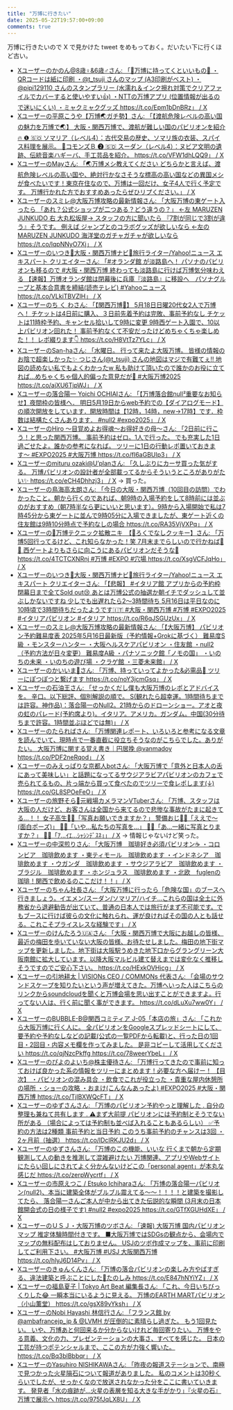 ```yaml
---
title: "万博に行きたい"
date: 2025-05-22T19:57:00+09:00
comments: true
---
```


万博に行きたいので X で見かけた tweet をめもっておく。だいたい下に行くほど古い。

- [Xユーザーのかのん@8歳♀&6歳♂さん: 「🔵万博に持ってくといいもの🔴 ・QRコードは紙に印刷 ・@t_tsuji さんのマップ (A3印刷がベスト) ・@pipi129110 さんのスタンプラリー (水濡れ＆インク擦れ対策でクリアファイルでカバーすると使いやすい👍) ・NTTの万博アプリ (位置情報が出るので迷いにくい) ・ミャクミャクグッズ https://t.co/Epm1bDnBRz」 / X](https://x.com/kanon_ikuji/status/1925171711470960832)
- [Xユーザーの平原こうや【万博🌏ガチ勢】さん: 「【渡航危険レベルの高い国の魅力を万博で🌏】 大阪・関西万博で、渡航が難しい国のパビリオンを紹介🔥 ❶ 🇸🇴 ソマリア（レベル4）：古代交易の歴史、ソマリ族の衣装、スパイス料理を展示。 📍コモンズＢ ❷ 🇸🇩 スーダン（レベル4）：ヌビア文明の遺跡、伝統音楽ハギーバ、手工芸品を紹介。 https://t.co/VFW1dhLQQ9」 / X](https://x.com/HIRAHARAKOUYA/status/1919146265654579442)
- [XユーザーのMayさん: 「🌏万博メシ教えてください どちらかと言えば、渡航危険レベルの高い国や、絶対行かなさそうな標高の高い国などの異国メシが食べたいです！東京在住なので、万博は一回だけ、女子4人で行く予定です。 万博行かれた方でおすすめあったらぜひリプください。」 / X](https://x.com/cgt_may/status/1925201562433102317)
- [Xユーザーのスミレ@大阪万博攻略の最新情報さん: 「大阪万博の東ゲート入ったら 「あれ？公式ショップが二つある？どう違うの？」 ←左 MARUZEN JUNKUDO 右 大丸松坂屋→ スタッフの方に聞いたら 『7割が同じで3割が違う』そうです。 例えば ジャンプとのコラボグッズが欲しいなら ←左のMARUZEN JUNKUDO 海洋堂のガチャガチャが欲しいなら https://t.co/lqpNNyO7Xj」 / X](https://x.com/sumire_setuyaku/status/1925024247560470712)
- [Xユーザーのいつき🌈大阪・関西万博ナビ📣旅行ライター/Yahoo!ニュース エキスパート クリエイターさん: 「#オランダ館 が淡路島へ！ パソナのパビリオンも移るので #大阪・関西万博 終わっても淡路島に行けば万博気分味わえる 【速報】万博オランダ館は閉幕後に兵庫『淡路島』に移設へ　パソナグループと基本合意書を締結(読売テレビ) #Yahooニュース https://t.co/VLkiTBVZlH」 / X](https://x.com/n_itsuki/status/1924734735320031272)
- [Xユーザーのち く わさん: 「【関西万博📝】 5月18日日曜20代女2人で万博へ！ チケットは4日前に購入、３日前先着予約は完敗、事前予約なし チケットは11時枠予約、キャンセル拾いして9時に変更 9時西ゲート入園で、10以上パビリオン回れた！ 事前予約なくて不安だったけどめちゃくちゃ楽しめた！！ レポ綴ります👇 https://t.co/H8VtTz7YLc」 / X](https://x.com/chp_919/status/1924461215025381496)
- [XユーザーのSan-haさん: 「水曜日。 行って来たよ大阪万博。 皆様の情報のお陰で超楽しかった✨ つじさん(@t_tsuji) さんの地図はマジで有難てぇ!! 地図の読めない私でもよくわかったw 私も助けて頂いたので誰かのお役に立てれば…めちゃくちゃ個人的偏った意見だが🤣 #大阪万博2025 https://t.co/ajXU6TjpWJ」 / X](https://x.com/Sangha36147580/status/1924154998692495525)
- [Xユーザーの落合陽一 Yoichi OCHIAIさん: 「【万博落合館null²重要なお知らせ】夜間枠の皆様へ． 明日5月19日からweb予約での【ダイアログモード】の順次開放をしています．開放時間は【12時，14時，new→17時】です．枠数は結構たくさんあります． #null2 #expo2025」 / X](https://x.com/ochyai/status/1924034222723133713)
- [XユーザーのHiro 〜目覚めよお得魂〜お得好きの母〜さん: 「2日前に行こう！と思った関西万博。 事前予約はゼロ。1人で行った。 でも充実した1日過ごせたよ。誰かの参考になれば。 ツリーに1日の行動レポ置いておきます〜 #EXPO2025 #大阪万博 https://t.co/fI6aGBUIp3」 / X](https://x.com/STARS_STRIPES_5/status/1923997751823696271)
- [Xユーザーのmituru ozaki@U’planさん: 「久しぶりにカーサ買った気がする。 万博パビリオンの設計者が全部載ってるからそういうところがありがたい✨ https://t.co/eCH4Dhhzj3」 / X](https://x.com/mituru0622/status/1923976237191659848) → 買った。
- [Xユーザーの鳥海高太朗さん: 「今日の大阪・関西万博（10回目の訪問）でわかったこと。朝から行くのであれば、朝9時の入場予約をして8時前には並ぶのがおすすめ（朝7時半なら更にいいと思います）。9時から入場開始で私は7時45分から東ゲートに並んで9時05分に入場できましたが、東ゲート近くの住友館は9時10分時点で予約なしの場合 https://t.co/RA35VjVXPq」 / X](https://x.com/toriumikotaro/status/1923948158222266640)
- [Xユーザーの🏁万博テクニック拡散ニキ　【🍪ろくでなしクッキー】さん: 「万博5回行ってるけど、これ知らなかった！笑 7月末までらしいので行かねば🤔🤔 西ゲートよりもさらに向こうにあるパビリオンだそうな👀 https://t.co/4TCTCXNRnj #万博 #EXPO #穴場 https://t.co/XsgVCFJqHo」 / X](https://x.com/nayamerukabu/status/1923887033015205968)
- [Xユーザーのいつき🌈大阪・関西万博ナビ📣旅行ライター/Yahoo!ニュース エキスパート クリエイターさん: 「【悲報】 #イタリア館 アプリからの予約枠 閉幕日まで全てSold out😢 あとは万博公式の抽選か朝イチでダッシュして並ぶしかないですね 少しでも出遅れたら2〜3時間待ち 5月16日は平日なのに10時頃で3時間待ちだったようです🇮🇹 #大阪・関西万博 #万博 #EXPO2025 #イタリアパビリオン #イタリア https://t.co/R6qJSGUzUx」 / X](https://x.com/n_itsuki/status/1923316741469270034)
- [Xユーザーのスミレ@大阪万博攻略の最新情報さん: 「【大阪万博】 パビリオン予約難易度表 2025年5月16日最新版（予約情報+Grokに基づく） 難易度S級 ・モンスターハンター ・大阪ヘルスケアパビリオン ・住友館 ・null2（予約方法が日々変更） 難易度A級 ・パナソニック館「ノモの国」 ・いのちの未来 ・いのちの遊び場 ・クラゲ館 ・三菱未来館」 / X](https://x.com/sumire_setuyaku/status/1923141968127025361)
- [Xユーザーのかいいま🤗さん: 「万博、持っていってよかった&amp;必需品🎪 ツリーにぽつぽつと繋げます https://t.co/noY3jcmGsq」 / X](https://x.com/piyopiyobiyou/status/1920634212777885978)
- [Xユーザーの石油王さん: 「せっかくだし僕も大阪万博のレポとアドバイスを。 辛口。以下総評、個別解説の順で。 S(観れたら超幸運。1時間待ちまでは許容。神作品)：落合陽一のNull2。21時からのドローンショー。アオと夜の虹のパレード(予約席より)。イタリア。アメリカ。ガンダム。中国(30分待ちまで許容。1時間並ぶほどでは無)」 / X](https://x.com/BKNoil/status/1919951563742658757)
- [Xユーザーのたらればさん: 「万博関連レポート、いろいろと参考になる文章を読んでいて、現時点で一番直截に役立ちそうなのがこちらでした。ありがたい。 大阪万博に関する覚え書き｜円居挽 @vanmadoy https://t.co/PDF2neRqod」 / X](https://x.com/tarareba722/status/1919604282527252713)
- [Xユーザーのみえっぱりな京都人botさん: 「大阪万博で「意外と日本人の舌にあって美味しい」と話題になってるサウジアラビアパビリオンのカフェで売られてるもの、片っ端から買って食べたのでツリーで食レポします(↓) https://t.co/GL8SPOeFeO」 / X](https://x.com/kyoutojin_bot/status/1918243150986133750)
- [Xユーザーの旅野そら🤍元戦場カメラマンVTuberさん: 「万博、スタッフは大阪の人だけど、お客さんは全国から来てるので悲惨な事故がたまに起きてる…！！ 女子高生👩🏻「写真お願いできますか？」 警備おじ👮‍♂️「ええで～(面白ポーズ)」 👩🏻「いや…私たちの写真を…」 👩🏻「あ…一緒に写真とりますか？」 👮‍♂️「ｱ…ｲｴ…ｼｬｼﾝﾃﾞｽﾈ」」 / X](https://x.com/tabino_sora__/status/1914843443706405143) → 情報じゃないけど笑った。
- [Xユーザーの中深煎りさん: 「大阪万博　珈琲好き必須パビリオン☕️ ・コロンビア　珈琲飲めます ・東ティモール　珈琲飲めます ・インドネシア　珈琲飲めます ・ウガンダ　珈琲飲めます ・サウジアラビア　珈琲飲めます ・ブラジル　珈琲飲めます ・ホンジュラス　珈琲飲めます ・北欧　fuglenの珈琲！関西で飲めるのここだけ！！」 / X](https://x.com/mono_coffee/status/1914219490256338962)
- [Xユーザーのちゃん社長さん: 「大阪万博に行ったら「危険な国」のブースへ行きましょう。イエメン/スーダン/ソマリア/ハイチ…これらの国は全土に外務省から退避勧告が出ていて、普通の日本人では旅行がまず不可能です。でもブースに行けば彼らの文化に触れられ、運が良ければその国の人とも話せる。これこそプライスレスな経験です」 / X](https://x.com/Malaysiachansan/status/1913725823993147786)
- [Xユーザーのけんたろう🇺🇦さん: 「大阪・関西万博で大阪にお越しの皆様、最近の梅田を歩いていない大阪の皆様、お待たせしました。梅田の地下街マップを更新しました。地下街は大阪駅うめきた地下口からグラングリーン大阪南館に拡大しています。以降大阪マルビル建て替えまでは変化なく推移しそうですのでご安心下さい。 https://t.co/HExkOVHicg」 / X](https://x.com/ken_ta_rou/status/1912849885302337972)
- [Xユーザーの引地耕太 | VISIONs CEO / COMMONs 代表さん: 「会場のサウンドスケープを知りたいという声が増えてきた。万博へいった人はこちらのリンクからsoundcloudを聞くと万博会場を思い出すことができますよ。行ってない人は、行く前に聞く事ができます。 https://t.co/dLuXu7ww0Y」 / X](https://x.com/kouta_hikichi/status/1912530780871643602)
- [XユーザーのBUBBLE-B@関西コミティア J-05「本店の旅」さん: 「これから大阪万博に行く人に。 全パビリオンをGoogleスプレッドシートにして、要予約や予約なしなどの記載(公式の一覧PDFから転載)と、行った日の1回目・2回目・内容メモ欄を作ってみました。 是非コピーして活用してください https://t.co/qjNzcPkffg https://t.co/78weerYbeL」 / X](https://x.com/BUBBLE_B/status/1912458868472635620)
- [Xユーザーのぴよのよいち@株主優待さん: 「万博行ってきたので事前に知っておけば良かった系の情報をツリーにまとめます！必要な方へ届けー！ 【目次】 ・パビリオンの混み具合 ・飲食でこれが役立った ・貴重な屋内休憩所の場所 ・ショーの攻略 ・おまけ(こんなんあったよ) #EXPO2025 #大阪・関西万博 https://t.co/TjlBXWQcFT」 / X](https://x.com/piyono41/status/1912448072195461584)
- [Xユーザーのゆずさんさん: 「万博のパビリオン予約やっと理解した . 自分の整理も兼ねて共有します . ⚠️まず大前提 パビリオンには予約制とそうでない所がある （場合によっては予約制も並べば入れることもあるらしい） ✅予約の方法は2種類 事前予約と当日予約 このうち事前予約のチャンスは3回 ・2ヶ月前（抽選） https://t.co/lDcIRKJU2d」 / X](https://x.com/yz_disney/status/1911278306890318074)
- [Xユーザーのゆずさんさん: 「万博のこの機能、いいな 行くまで朝から定期観測して人の動きを推測して混雑避けたい 万博関連、アプリやWebサイトにたらい回しにされてよく分かんないけどこの「personal agent」が本丸な感じだ https://t.co/zerpWycrtf」 / X](https://x.com/yz_disney/status/1911269415687168462)
- [Xユーザーの市原えつこ / Etsuko Ichiharaさん: 「万博の落合陽一パビリオン(null2)、本当に建築全体がブルブル震えてる〜〜！！！！と建築を撮影してたら、 落合陽一さんご本人が中から出てきた伝説的な瞬間 (3月末の日本館開会式の日の様子です) #null2 #expo2025 https://t.co/GTfXGUHdXE」 / X](https://x.com/etsuko_ichihara/status/1911027683150205255)
- [XユーザーのＵＳＪ・大阪万博のツボさん: 「速報) 大阪万博 国内パビリオンマップ 推定体験時間付きです。 ■大阪万博ではSDGsの観点から、会場内でマップの無料配布はしておりません。 USJのツボ作成マップを、事前に印刷してご利用下さい。 #大阪万博 #USJ 大阪関西万博 https://t.co/hlyJ6D14Pv」 / X](https://x.com/usj1/status/1910899687386964420)
- [Xユーザーのきゅんくんさん: 「万博の落合パビリオンの楽しみ方やばすぎる、違法建築と呼ぶことにした🫠たのしみ https://t.co/E847hNYiYZ」 / X](https://x.com/kyun_kun/status/1910610564382175447)
- [Xユーザーの福島夏子 | Tokyo Art Beat 編集長さん: 「これ、今日いちびっくりした😂 一瞬本当にいるように見える。 万博のEARTH MARTパビリオン（小山薫堂） https://t.co/gsX89vYksh」 / X](https://x.com/fukushima_n/status/1909897440490393643)
- [XユーザーのNobi Hayashi 林信行さん: 「フランス館 by @ambafrancejp_jp &amp; @LVMH が圧倒的に素晴らし過ぎた。 もう1回見たい。 いや、万博あと何回来るか分からないけれど毎回寄りたい。 万博をやる意義、文化の力、プレゼンテーションの大事さ、すべてを感じた。 日本の工芸が持つポテンシャルまで、ここの方が力強く響いた。 https://t.co/Bq3blBbbqr」 / X](https://x.com/nobi/status/1909875004424302836)
- [XユーザーのYasuhiro NISHIKAWAさん: 「昨夜の報道ステーションで、南極で見つかった火星隕石について報道がありました。 私のコメントは30秒くらいでしたが、せっかくなので放送されなかった分をここに書いていきます。 発見者「水の痕跡が…火星の表層を知る大きな手がかり」『火星の石』万博で展示へ https://t.co/975fJqLX8U」 / X](https://x.com/y_nishika/status/1836387082123804915)
